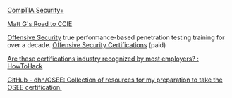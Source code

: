 
[CompTIA Security+](http://comptia.org/certifications/security)

[Matt G's Road to CCIE](https://sites.google.com/site/mattgsccie/Home)

[Offensive Security](https://www.offensive-security.com/)
true performance-based penetration testing training for over a decade.
[Offensive Security Certifications](https://www.offensive-security.com/courses-and-certifications/)
(paid)

[Are these certifications industry recognized by most employers? : HowToHack](https://old.reddit.com/r/HowToHack/comments/yb0atj/are_these_certifications_industry_recognized_by)

[GitHub - dhn/OSEE: Collection of resources for my preparation to take the OSEE certification.](https://github.com/dhn/OSEE)
